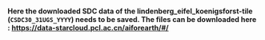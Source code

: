 #### Here the downloaded SDC data of the lindenberg_eifel_koenigsforst-tile (`CSDC30_31UGS_YYYY`) needs to be saved. The files can be downloaded here : <https://data-starcloud.pcl.ac.cn/aiforearth/#/>
